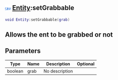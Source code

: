 ## ![server](.gitbook/assets/server.png) [Entity](./home/Entity):setGrabbable

```lua
void Entity:setGrabbable(grab)
```

Allows the ent to be grabbed or not
------
## Parameters

| Type   | Name | Description | Optional |
| ------ | ---- | ----------- | -------: |
| boolean | grab | No description |  |

